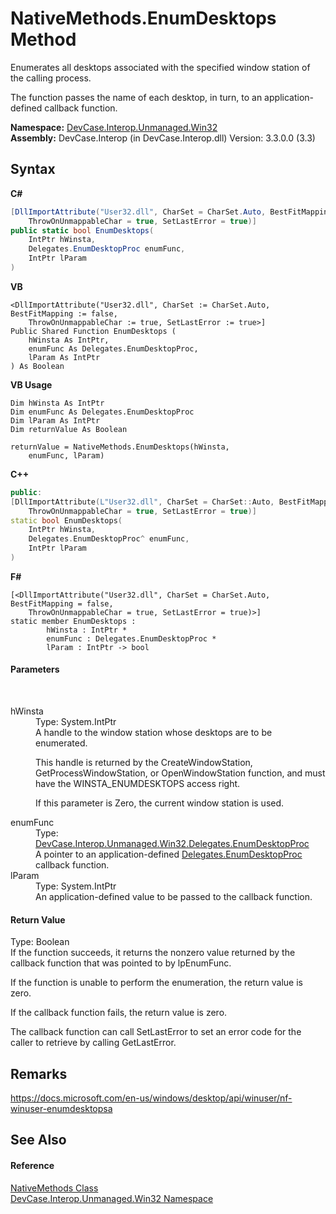 # NativeMethods.EnumDesktops Method 
 

Enumerates all desktops associated with the specified window station of the calling process. 

 The function passes the name of each desktop, in turn, to an application-defined callback function.

**Namespace:**&nbsp;<a href="N_DevCase_Interop_Unmanaged_Win32">DevCase.Interop.Unmanaged.Win32</a><br />**Assembly:**&nbsp;DevCase.Interop (in DevCase.Interop.dll) Version: 3.3.0.0 (3.3)

## Syntax

**C#**<br />
``` C#
[DllImportAttribute("User32.dll", CharSet = CharSet.Auto, BestFitMapping = false, 
	ThrowOnUnmappableChar = true, SetLastError = true)]
public static bool EnumDesktops(
	IntPtr hWinsta,
	Delegates.EnumDesktopProc enumFunc,
	IntPtr lParam
)
```

**VB**<br />
``` VB
<DllImportAttribute("User32.dll", CharSet := CharSet.Auto, BestFitMapping := false, 
	ThrowOnUnmappableChar := true, SetLastError := true>]
Public Shared Function EnumDesktops ( 
	hWinsta As IntPtr,
	enumFunc As Delegates.EnumDesktopProc,
	lParam As IntPtr
) As Boolean
```

**VB Usage**<br />
``` VB Usage
Dim hWinsta As IntPtr
Dim enumFunc As Delegates.EnumDesktopProc
Dim lParam As IntPtr
Dim returnValue As Boolean

returnValue = NativeMethods.EnumDesktops(hWinsta, 
	enumFunc, lParam)
```

**C++**<br />
``` C++
public:
[DllImportAttribute(L"User32.dll", CharSet = CharSet::Auto, BestFitMapping = false, 
	ThrowOnUnmappableChar = true, SetLastError = true)]
static bool EnumDesktops(
	IntPtr hWinsta, 
	Delegates.EnumDesktopProc^ enumFunc, 
	IntPtr lParam
)
```

**F#**<br />
``` F#
[<DllImportAttribute("User32.dll", CharSet = CharSet.Auto, BestFitMapping = false, 
	ThrowOnUnmappableChar = true, SetLastError = true)>]
static member EnumDesktops : 
        hWinsta : IntPtr * 
        enumFunc : Delegates.EnumDesktopProc * 
        lParam : IntPtr -> bool 

```


#### Parameters
&nbsp;<dl><dt>hWinsta</dt><dd>Type: System.IntPtr<br />A handle to the window station whose desktops are to be enumerated. 

 This handle is returned by the CreateWindowStation, GetProcessWindowStation, or OpenWindowStation function, and must have the WINSTA_ENUMDESKTOPS access right. 

 If this parameter is Zero, the current window station is used.</dd><dt>enumFunc</dt><dd>Type: <a href="T_DevCase_Interop_Unmanaged_Win32_Delegates_EnumDesktopProc">DevCase.Interop.Unmanaged.Win32.Delegates.EnumDesktopProc</a><br />A pointer to an application-defined <a href="T_DevCase_Interop_Unmanaged_Win32_Delegates_EnumDesktopProc">Delegates.EnumDesktopProc</a> callback function.</dd><dt>lParam</dt><dd>Type: System.IntPtr<br />An application-defined value to be passed to the callback function.</dd></dl>

#### Return Value
Type: Boolean<br />If the function succeeds, it returns the nonzero value returned by the callback function that was pointed to by lpEnumFunc. 

 If the function is unable to perform the enumeration, the return value is zero. 

 If the callback function fails, the return value is zero. 

 The callback function can call SetLastError to set an error code for the caller to retrieve by calling GetLastError.

## Remarks
<a href="https://docs.microsoft.com/en-us/windows/desktop/api/winuser/nf-winuser-enumdesktopsa" target="_blank">https://docs.microsoft.com/en-us/windows/desktop/api/winuser/nf-winuser-enumdesktopsa</a>

## See Also


#### Reference
<a href="T_DevCase_Interop_Unmanaged_Win32_NativeMethods">NativeMethods Class</a><br /><a href="N_DevCase_Interop_Unmanaged_Win32">DevCase.Interop.Unmanaged.Win32 Namespace</a><br />